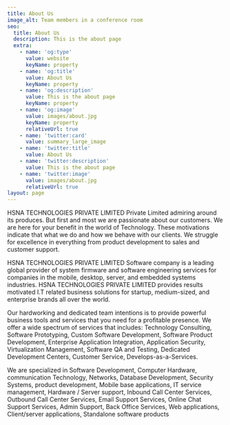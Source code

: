 ```yaml
---
title: About Us
image_alt: Team members in a conference room
seo:
  title: About Us
  description: This is the about page
  extra:
    - name: 'og:type'
      value: website
      keyName: property
    - name: 'og:title'
      value: About Us
      keyName: property
    - name: 'og:description'
      value: This is the about page
      keyName: property
    - name: 'og:image'
      value: images/about.jpg
      keyName: property
      relativeUrl: true
    - name: 'twitter:card'
      value: summary_large_image
    - name: 'twitter:title'
      value: About Us
    - name: 'twitter:description'
      value: This is the about page
    - name: 'twitter:image'
      value: images/about.jpg
      relativeUrl: true
layout: page
---
```

HSNA TECHNOLOGIES PRIVATE LIMITED Private Limited admiring around its produces. But first and most we are passionate about our customers. We are here for your benefit in the world of Technology. These motivations indicate that what we do and how we behave with our clients. We struggle for excellence in everything from product development to sales and customer support. 

HSNA TECHNOLOGIES PRIVATE LIMITED Software company is a leading global provider of system firmware and software engineering services for companies in the mobile, desktop, server, and embedded systems industries. HSNA TECHNOLOGIES PRIVATE LIMITED provides results motivated I.T related business solutions for startup, medium-sized, and enterprise brands all over the world.

Our hardworking and dedicated team intentions is to provide powerful business tools and services that you need for a profitable presence. We offer a wide spectrum of services that includes: Technology Consulting, Software Prototyping, Custom Software  Development, Software Product Development, Enterprise Application Integration, Application Security, Virtualization Management, Software QA and Testing, Dedicated Development Centers, Customer Service, Develops-as-a-Services.

 We are specialized in Software Development, Computer Hardware, communication Technology, Networks, Database Development, Security Systems, product development, Mobile base applications, IT service management, Hardware / Server support, Inbound Call Center Services,
Outbound Call Center Services, Email Support Services, Online Chat Support Services, Admin Support, Back Office Services, Web applications, Client/server applications, Standalone software products
